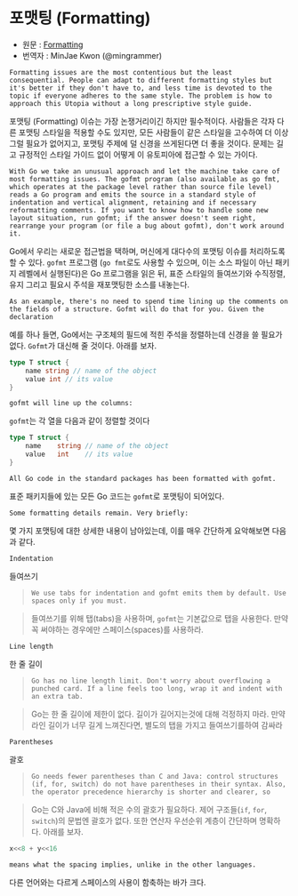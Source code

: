 # 포맷팅 (Formatting)
* 원문 : [Formatting](https://golang.org/doc/effective_go.html#formatting)
* 번역자 : MinJae Kwon (@mingrammer)

`Formatting issues are the most contentious but the least consequential. People can adapt to different formatting styles but it's better if they don't have to, and less time is devoted to the topic if everyone adheres to the same style. The problem is how to approach this Utopia without a long prescriptive style guide.`

포맷팅 (Formatting) 이슈는 가장 논쟁거리이긴 하지만 필수적이다. 사람들은 각자 다른 포맷팅 스타일을 적용할 수도 있지만, 모든 사람들이 같은 스타일을 고수하여 더 이상 그럴 필요가 없어지고, 포맷팅 주제에 덜 신경을 쓰게된다면 더 좋을 것이다. 문제는 길고 규정적인 스타일 가이드 없이 어떻게 이 유토피아에 접근할 수 있는 가이다.

`With Go we take an unusual approach and let the machine take care of most formatting issues. The gofmt program (also available as go fmt, which operates at the package level rather than source file level) reads a Go program and emits the source in a standard style of indentation and vertical alignment, retaining and if necessary reformatting comments. If you want to know how to handle some new layout situation, run gofmt; if the answer doesn't seem right, rearrange your program (or file a bug about gofmt), don't work around it.`

Go에서 우리는 새로운 접근법을 택하며, 머신에게 대다수의 포맷팅 이슈를 처리하도록 할 수 있다. `gofmt` 프로그램 (`go fmt`로도 사용할 수 있으며, 이는 소스 파일이 아닌 패키지 레벨에서 실행된다)은 Go 프로그램을 읽은 뒤, 표준 스타일의 들여쓰기와 수직정렬, 유지 그리고 필요시 주석을 재포맷팅한 소스를 내놓는다.

`As an example, there's no need to spend time lining up the comments on the fields of a structure. Gofmt will do that for you. Given the declaration`

예를 하나 들면, Go에서는 구조체의 필드에 적힌 주석을 정렬하는데 신경을 쓸 필요가 없다. `Gofmt`가 대신해 줄 것이다. 아래를 보자.

```go
type T struct {
    name string // name of the object
    value int // its value
}
```

`gofmt will line up the columns:`

`gofmt`는 각 열을 다음과 같이 정렬할 것이다

```go
type T struct {
    name    string // name of the object
    value   int    // its value
}
```

`All Go code in the standard packages has been formatted with gofmt.`

표준 패키지들에 있는 모든 Go 코드는 `gofmt`로 포맷팅이 되어있다.

`Some formatting details remain. Very briefly:`

몇 가지 포맷팅에 대한 상세한 내용이 남아있는데, 이를 매우 간단하게 요악해보면 다음과 같다.

`Indentation`

들여쓰기

> `We use tabs for indentation and gofmt emits them by default. Use spaces only if you must.`

> 들여쓰기를 위해 탭(tabs)을 사용하며, `gofmt`는 기본값으로 탭을 사용한다. 만약 꼭 써야하는 경우에만 스페이스(spaces)를 사용하라.

`Line length`

한 줄 길이

> `Go has no line length limit. Don't worry about overflowing a punched card. If a line feels too long, wrap it and indent with an extra tab.`

> Go는 한 줄 길이에 제한이 없다. 길이가 길어지는것에 대해 걱정하지 마라. 만약 라인 길이가 너무 길게 느껴진다면, 별도의 탭을 가지고 들여쓰기를하여 감싸라

`Parentheses`

괄호

> `Go needs fewer parentheses than C and Java: control structures (if, for, switch) do not have parentheses in their syntax. Also, the operator precedence hierarchy is shorter and clearer, so`

> Go는 C와 Java에 비해 적은 수의 괄호가 필요하다. 제어 구조들(`if`, `for`, `switch`)의 문법엔 괄호가 없다. 또한 연산자 우선순위 계층이 간단하며 명확하다. 아래를 보자.

```go
x<<8 + y<<16
```

`means what the spacing implies, unlike in the other languages.`

다른 언어와는 다르게 스페이스의 사용이 함축하는 바가 크다.

